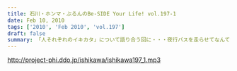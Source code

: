 ```yaml
---
title: 石川・ホンマ・ぶるんのBe-SIDE Your Life! vol.197-1
date: Feb 10, 2010
tags: ['2010', 'Feb 2010', 'vol.197']
draft: false
summary: 「人それぞれのイキカタ」について語り合う回に・・・夜行バスを走らせてなんて浪漫を感じますな。NAMAE
---
```


http://project-phi.ddo.jp/ishikawa/ishikawa197_1.mp3
